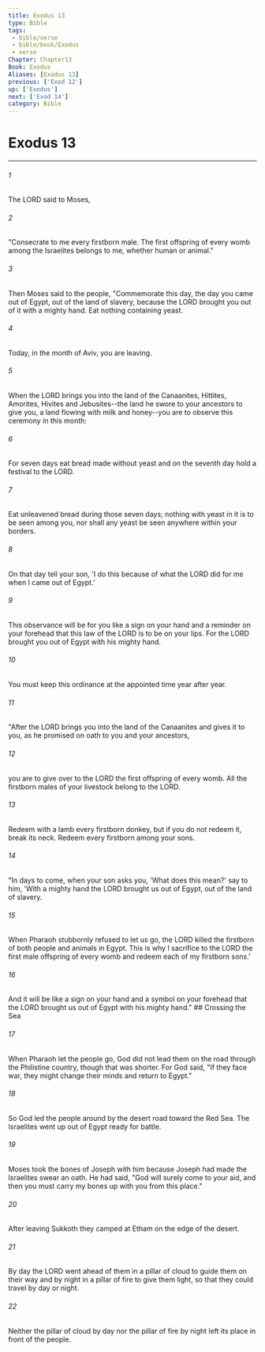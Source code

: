 ```yaml
---
title: Exodus 13
type: Bible
tags:
 - bible/verse
 - bible/book/Exodus
 - verse
Chapter: Chapter13
Book: Exodus
Aliases: [Exodus 13]
previous: ['Exod 12']
up: ['Exodus']
next: ['Exod 14']
category: Bible
---
```

# Exodus 13

***


###### 1 
The LORD said to Moses, 

###### 2 
"Consecrate to me every firstborn male. The first offspring of every womb among the Israelites belongs to me, whether human or animal." 

###### 3 
Then Moses said to the people, "Commemorate this day, the day you came out of Egypt, out of the land of slavery, because the LORD brought you out of it with a mighty hand. Eat nothing containing yeast. 

###### 4 
Today, in the month of Aviv, you are leaving. 

###### 5 
When the LORD brings you into the land of the Canaanites, Hittites, Amorites, Hivites and Jebusites--the land he swore to your ancestors to give you, a land flowing with milk and honey--you are to observe this ceremony in this month: 

###### 6 
For seven days eat bread made without yeast and on the seventh day hold a festival to the LORD. 

###### 7 
Eat unleavened bread during those seven days; nothing with yeast in it is to be seen among you, nor shall any yeast be seen anywhere within your borders. 

###### 8 
On that day tell your son, 'I do this because of what the LORD did for me when I came out of Egypt.' 

###### 9 
This observance will be for you like a sign on your hand and a reminder on your forehead that this law of the LORD is to be on your lips. For the LORD brought you out of Egypt with his mighty hand. 

###### 10 
You must keep this ordinance at the appointed time year after year. 

###### 11 
"After the LORD brings you into the land of the Canaanites and gives it to you, as he promised on oath to you and your ancestors, 

###### 12 
you are to give over to the LORD the first offspring of every womb. All the firstborn males of your livestock belong to the LORD. 

###### 13 
Redeem with a lamb every firstborn donkey, but if you do not redeem it, break its neck. Redeem every firstborn among your sons. 

###### 14 
"In days to come, when your son asks you, 'What does this mean?' say to him, 'With a mighty hand the LORD brought us out of Egypt, out of the land of slavery. 

###### 15 
When Pharaoh stubbornly refused to let us go, the LORD killed the firstborn of both people and animals in Egypt. This is why I sacrifice to the LORD the first male offspring of every womb and redeem each of my firstborn sons.' 

###### 16 
And it will be like a sign on your hand and a symbol on your forehead that the LORD brought us out of Egypt with his mighty hand." ## Crossing the Sea 

###### 17 
When Pharaoh let the people go, God did not lead them on the road through the Philistine country, though that was shorter. For God said, "If they face war, they might change their minds and return to Egypt." 

###### 18 
So God led the people around by the desert road toward the Red Sea. The Israelites went up out of Egypt ready for battle. 

###### 19 
Moses took the bones of Joseph with him because Joseph had made the Israelites swear an oath. He had said, "God will surely come to your aid, and then you must carry my bones up with you from this place." 

###### 20 
After leaving Sukkoth they camped at Etham on the edge of the desert. 

###### 21 
By day the LORD went ahead of them in a pillar of cloud to guide them on their way and by night in a pillar of fire to give them light, so that they could travel by day or night. 

###### 22 
Neither the pillar of cloud by day nor the pillar of fire by night left its place in front of the people. 
